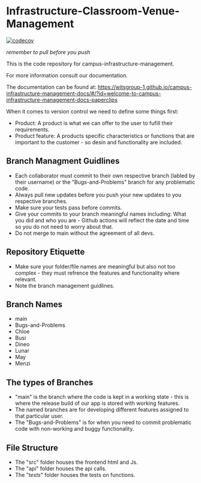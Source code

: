 # Infrastructure-Classroom-Venue-Management

[![codecov](https://codecov.io/gh/witsgroup-1/campus-infrastructure-management/graph/badge.svg?token=NIS6N92ZUX)](https://codecov.io/gh/witsgroup-1/campus-infrastructure-management)

*remember to pull before you push*

This is the code repository for campus-infrastructure-management.

For more information consult our documentation.

The documentation can be found at: https://witsgroup-1.github.io/campus-infrastructure-management-docs/#/?id=welcome-to-campus-infrastructure-management-docs-paperclips

When it comes to version control we need to define some things first:

- Product: A product is what we can offer to the user to fufill their requirements.
- Product feature: A products specific characteristics or functions that are important to the customer - so desin and functionality are included.


## Branch Managment Guidlines
- Each collaborator must commit to their own respective branch (labled by their username) or the "Bugs-and-Problems" branch for any problematic code.
- Always pull new updates before you push your new updates to you respective branches.
- Make sure your tests pass before commits.
- Give your commits to your branch meaningful names including: What you did and who you are - Github actions will reflect the date and time so you do not need to worry about that.
- Do not merge to main without the agreement of all devs.

## Repository Etiquette 
- Make sure your folder/file names are meaningful but also not too complex - they must refrence the features and functionality where relevant.
- Note the branch management guidlines.

## Branch Names 
- main
- Bugs-and-Problems
- Chloe
- Busi
- Dineo
- Lunar
- May
- Menzi

## The types of Branches
- "main" is the branch where the code is kept in a working state - this is where the release build of our app is stored with working features.
- The named branches are for developing different features assigned to that particular user.
- The "Bugs-and-Problems" is for when you need to commit problematic code with non-working and buggy functionality.
  
## File Structure
- The "src" folder houses the frontend html and Js.
- The "api" folder houses the api calls.
- The "_tests_" folder houses the tests on functions.

